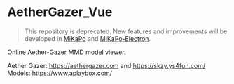 # AetherGazer_Vue

>This repository is deprecated. New features and improvements will be developed in [MiKaPo](https://github.com/AmyangXYZ/MiKaPo) and [MiKaPo-Electron](https://github.com/AmyangXYZ/MiKaPo-Electron).


Online Aether-Gazer MMD model viewer.

Aether Gazer: https://aethergazer.com and https://skzy.ys4fun.com/
Models: https://www.aplaybox.com/
